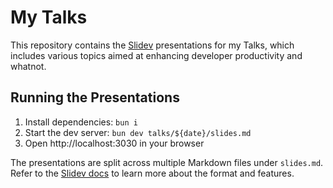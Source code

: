 # My Talks

This repository contains the [Slidev](https://sli.dev/) presentations for my Talks, which includes various topics aimed at enhancing developer productivity and whatnot.

## Running the Presentations

1. Install dependencies: `bun i` 
2. Start the dev server: `bun dev talks/${date}/slides.md`
3. Open http://localhost:3030 in your browser

The presentations are split across multiple Markdown files under `slides.md`. Refer to the [Slidev docs](https://sli.dev/) to learn more about the format and features.